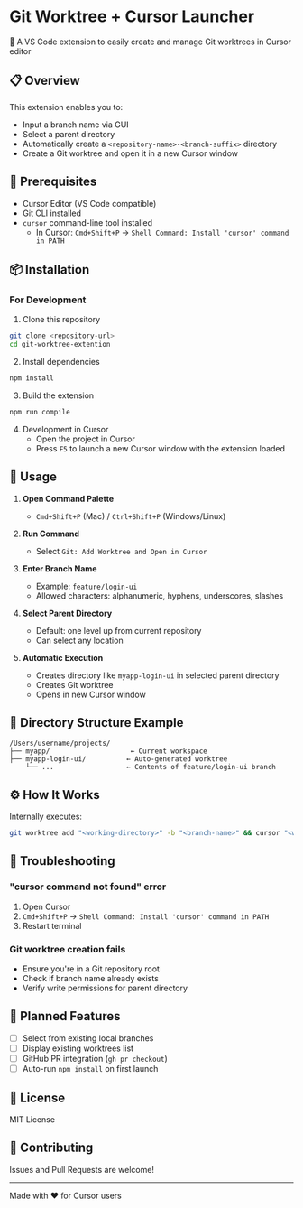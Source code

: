# Git Worktree + Cursor Launcher

🚀 A VS Code extension to easily create and manage Git worktrees in Cursor editor

## 📋 Overview

This extension enables you to:
- Input a branch name via GUI
- Select a parent directory
- Automatically create a `<repository-name>-<branch-suffix>` directory
- Create a Git worktree and open it in a new Cursor window

## 🔧 Prerequisites

- Cursor Editor (VS Code compatible)
- Git CLI installed
- `cursor` command-line tool installed
  - In Cursor: `Cmd+Shift+P` → `Shell Command: Install 'cursor' command in PATH`

## 📦 Installation

### For Development

1. Clone this repository
```bash
git clone <repository-url>
cd git-worktree-extention
```

2. Install dependencies
```bash
npm install
```

3. Build the extension
```bash
npm run compile
```

4. Development in Cursor
   - Open the project in Cursor
   - Press `F5` to launch a new Cursor window with the extension loaded

## 🎯 Usage

1. **Open Command Palette**
   - `Cmd+Shift+P` (Mac) / `Ctrl+Shift+P` (Windows/Linux)

2. **Run Command**
   - Select `Git: Add Worktree and Open in Cursor`

3. **Enter Branch Name**
   - Example: `feature/login-ui`
   - Allowed characters: alphanumeric, hyphens, underscores, slashes

4. **Select Parent Directory**
   - Default: one level up from current repository
   - Can select any location

5. **Automatic Execution**
   - Creates directory like `myapp-login-ui` in selected parent directory
   - Creates Git worktree
   - Opens in new Cursor window

## 📁 Directory Structure Example

```
/Users/username/projects/
├── myapp/                    ← Current workspace
├── myapp-login-ui/          ← Auto-generated worktree
    └── ...                  ← Contents of feature/login-ui branch
```

## ⚙️ How It Works

Internally executes:
```bash
git worktree add "<working-directory>" -b "<branch-name>" && cursor "<working-directory>"
```

## 🚨 Troubleshooting

### "cursor command not found" error
1. Open Cursor
2. `Cmd+Shift+P` → `Shell Command: Install 'cursor' command in PATH`
3. Restart terminal

### Git worktree creation fails
- Ensure you're in a Git repository root
- Check if branch name already exists
- Verify write permissions for parent directory

## 🔮 Planned Features

- [ ] Select from existing local branches
- [ ] Display existing worktrees list
- [ ] GitHub PR integration (`gh pr checkout`)
- [ ] Auto-run `npm install` on first launch

## 📝 License

MIT License

## 🤝 Contributing

Issues and Pull Requests are welcome!

---

Made with ❤️ for Cursor users